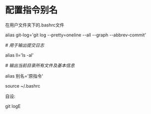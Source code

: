 # 配置指令别名

在用户文件夹下的.bashrc文件

alias git-log='git log --pretty=oneline --all --graph --abbrev-commit'

*# 用于输出提交日志*

alias ll='ls -al'

*# 输出当前目录所有文件及基本信息*



alias 别名='原指令'



source ~/.bashrc



自设:

git logE
